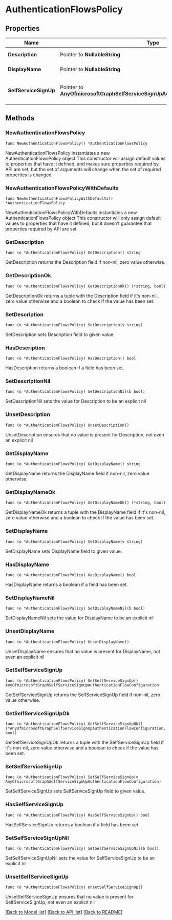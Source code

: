 # AuthenticationFlowsPolicy

## Properties

Name | Type | Description | Notes
------------ | ------------- | ------------- | -------------
**Description** | Pointer to **NullableString** | Inherited property. A description of the policy. Optional. Read-only. | [optional] 
**DisplayName** | Pointer to **NullableString** | Inherited property. The human-readable name of the policy. Optional. Read-only. | [optional] 
**SelfServiceSignUp** | Pointer to [**AnyOfmicrosoftGraphSelfServiceSignUpAuthenticationFlowConfiguration**](anyOf&lt;microsoft.graph.selfServiceSignUpAuthenticationFlowConfiguration&gt;.md) | Contains selfServiceSignUpAuthenticationFlowConfiguration settings that convey whether self-service sign-up is enabled or disabled. Optional. Read-only. | [optional] 

## Methods

### NewAuthenticationFlowsPolicy

`func NewAuthenticationFlowsPolicy() *AuthenticationFlowsPolicy`

NewAuthenticationFlowsPolicy instantiates a new AuthenticationFlowsPolicy object
This constructor will assign default values to properties that have it defined,
and makes sure properties required by API are set, but the set of arguments
will change when the set of required properties is changed

### NewAuthenticationFlowsPolicyWithDefaults

`func NewAuthenticationFlowsPolicyWithDefaults() *AuthenticationFlowsPolicy`

NewAuthenticationFlowsPolicyWithDefaults instantiates a new AuthenticationFlowsPolicy object
This constructor will only assign default values to properties that have it defined,
but it doesn't guarantee that properties required by API are set

### GetDescription

`func (o *AuthenticationFlowsPolicy) GetDescription() string`

GetDescription returns the Description field if non-nil, zero value otherwise.

### GetDescriptionOk

`func (o *AuthenticationFlowsPolicy) GetDescriptionOk() (*string, bool)`

GetDescriptionOk returns a tuple with the Description field if it's non-nil, zero value otherwise
and a boolean to check if the value has been set.

### SetDescription

`func (o *AuthenticationFlowsPolicy) SetDescription(v string)`

SetDescription sets Description field to given value.

### HasDescription

`func (o *AuthenticationFlowsPolicy) HasDescription() bool`

HasDescription returns a boolean if a field has been set.

### SetDescriptionNil

`func (o *AuthenticationFlowsPolicy) SetDescriptionNil(b bool)`

 SetDescriptionNil sets the value for Description to be an explicit nil

### UnsetDescription
`func (o *AuthenticationFlowsPolicy) UnsetDescription()`

UnsetDescription ensures that no value is present for Description, not even an explicit nil
### GetDisplayName

`func (o *AuthenticationFlowsPolicy) GetDisplayName() string`

GetDisplayName returns the DisplayName field if non-nil, zero value otherwise.

### GetDisplayNameOk

`func (o *AuthenticationFlowsPolicy) GetDisplayNameOk() (*string, bool)`

GetDisplayNameOk returns a tuple with the DisplayName field if it's non-nil, zero value otherwise
and a boolean to check if the value has been set.

### SetDisplayName

`func (o *AuthenticationFlowsPolicy) SetDisplayName(v string)`

SetDisplayName sets DisplayName field to given value.

### HasDisplayName

`func (o *AuthenticationFlowsPolicy) HasDisplayName() bool`

HasDisplayName returns a boolean if a field has been set.

### SetDisplayNameNil

`func (o *AuthenticationFlowsPolicy) SetDisplayNameNil(b bool)`

 SetDisplayNameNil sets the value for DisplayName to be an explicit nil

### UnsetDisplayName
`func (o *AuthenticationFlowsPolicy) UnsetDisplayName()`

UnsetDisplayName ensures that no value is present for DisplayName, not even an explicit nil
### GetSelfServiceSignUp

`func (o *AuthenticationFlowsPolicy) GetSelfServiceSignUp() AnyOfmicrosoftGraphSelfServiceSignUpAuthenticationFlowConfiguration`

GetSelfServiceSignUp returns the SelfServiceSignUp field if non-nil, zero value otherwise.

### GetSelfServiceSignUpOk

`func (o *AuthenticationFlowsPolicy) GetSelfServiceSignUpOk() (*AnyOfmicrosoftGraphSelfServiceSignUpAuthenticationFlowConfiguration, bool)`

GetSelfServiceSignUpOk returns a tuple with the SelfServiceSignUp field if it's non-nil, zero value otherwise
and a boolean to check if the value has been set.

### SetSelfServiceSignUp

`func (o *AuthenticationFlowsPolicy) SetSelfServiceSignUp(v AnyOfmicrosoftGraphSelfServiceSignUpAuthenticationFlowConfiguration)`

SetSelfServiceSignUp sets SelfServiceSignUp field to given value.

### HasSelfServiceSignUp

`func (o *AuthenticationFlowsPolicy) HasSelfServiceSignUp() bool`

HasSelfServiceSignUp returns a boolean if a field has been set.

### SetSelfServiceSignUpNil

`func (o *AuthenticationFlowsPolicy) SetSelfServiceSignUpNil(b bool)`

 SetSelfServiceSignUpNil sets the value for SelfServiceSignUp to be an explicit nil

### UnsetSelfServiceSignUp
`func (o *AuthenticationFlowsPolicy) UnsetSelfServiceSignUp()`

UnsetSelfServiceSignUp ensures that no value is present for SelfServiceSignUp, not even an explicit nil

[[Back to Model list]](../README.md#documentation-for-models) [[Back to API list]](../README.md#documentation-for-api-endpoints) [[Back to README]](../README.md)


